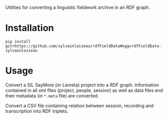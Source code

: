 Utilities for converting a linguistic fieldwork archive in an RDF graph.

# Installation

```
pip install git+https://github.com/sylvainloiseau/rdfFieldData#egg=rdfFieldData-sylvainloiseau
```

# Usage

Convert a SIL SayMore (or Lameta) project into a RDF graph. Information
contained in all xml files (project, people, session) as well as data files and
their metadata (in ```*.meta``` file) are converted.

Convert a CSV file containing relation between session, recording and transcription into RDF triplets.

